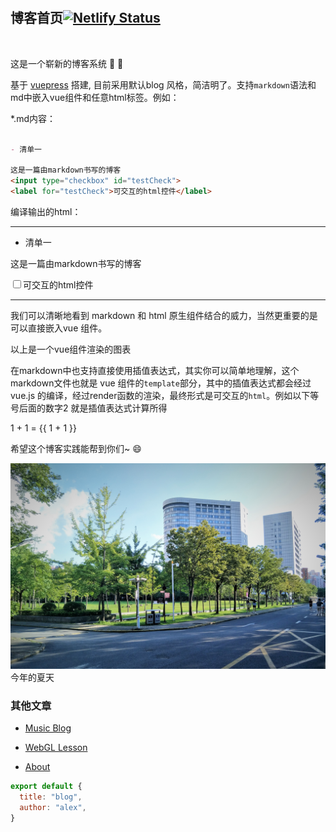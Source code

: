 <br>
<br>

## 博客首页[![Netlify Status](https://api.netlify.com/api/v1/badges/b13c092e-682b-49d2-b75a-5396565c0089/deploy-status)](https://app.netlify.com/sites/alex2wong/deploys)

<br>

这是一个崭新的博客系统<Badge text="beta" type="warn"/><Badge text="0.10.1+"/>  :tada: :100:

基于 [vuepress](https://vuepress.vuejs.org/) 搭建, 目前采用默认blog 风格，简洁明了。支持`markdown`语法和md中嵌入vue组件和任意html标签。例如：

*.md内容：
```markdown

- 清单一

这是一篇由markdown书写的博客
<input type="checkbox" id="testCheck">
<label for="testCheck">可交互的html控件</label>
```

编译输出的html：

---
- 清单一

这是一篇由markdown书写的博客

<input type="checkbox" id="testCheck"><label for="testCheck">可交互的html控件</label>

---

我们可以清晰地看到 markdown 和 html 原生组件结合的威力，当然更重要的是可以直接嵌入vue 组件。

<my-chart type="bar" :data="[{ data: [13,21,24,12,33,21,39],label:'Closing Price$' }]" 
  :labels="['day1','day2','day3','day4','day5','day6','day7']"
/>

以上是一个vue组件渲染的图表

在markdown中也支持直接使用插值表达式，其实你可以简单地理解，这个markdown文件也就是 vue 组件的`template`部分，其中的插值表达式都会经过 vue.js 的编译，经过render函数的渲染，最终形式是可交互的`html`。例如以下等号后面的数字2 就是插值表达式计算所得

1 + 1 = <span>{{ 1 + 1 }}</span>

希望这个博客实践能帮到你们~ :smile:

![今年的夏天](about/1.jpg)
今年的夏天

### 其他文章


- [Music Blog](posts/music.html)

- [WebGL Lesson](posts/webgl01.html)

- [About](about)


```js
export default {
  title: "blog",
  author: "alex",
}
```